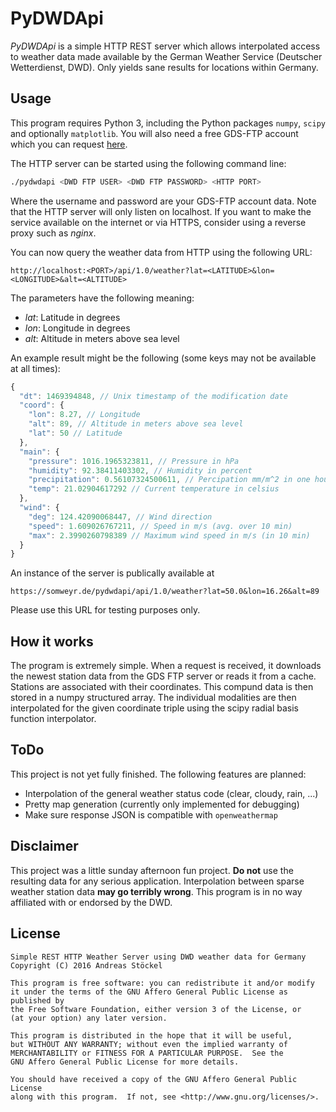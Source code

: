 PyDWDApi
========

*PyDWDApi* is a simple HTTP REST server which allows interpolated access to
weather data made available by the German Weather Service (Deutscher
Wetterdienst, DWD). Only yields sane results for locations within Germany.

Usage
-----

This program requires Python 3, including the Python packages `numpy`, `scipy`
and optionally `matplotlib`. You will also need a free GDS-FTP account which you
can request [here](http://www.dwd.de/DE/fachnutzer/dienstleister/grundversorgung/grundversorgung_node.html).

The HTTP server can be started using the following command line:
```bash
./pydwdapi <DWD FTP USER> <DWD FTP PASSWORD> <HTTP PORT>
```
Where the username and password are your GDS-FTP account data. Note that the
HTTP server will only listen on localhost. If you want to make the service
available on the internet or via HTTPS, consider using a reverse proxy such as
*nginx*.

You can now query the weather data from HTTP using the following URL:
```
http://localhost:<PORT>/api/1.0/weather?lat=<LATITUDE>&lon=<LONGITUDE>&alt=<ALTITUDE>
```
The parameters have the following meaning:

* _lat_: Latitude in degrees
* _lon_: Longitude in degrees
* _alt_: Altitude in meters above sea level

An example result might be the following (some keys may not be available at all
times):
```javascript
{
  "dt": 1469394848, // Unix timestamp of the modification date
  "coord": {
    "lon": 8.27, // Longitude
    "alt": 89, // Altitude in meters above sea level
    "lat": 50 // Latitude
  },
  "main": {
    "pressure": 1016.1965323811, // Pressure in hPa
    "humidity": 92.38411403302, // Humidity in percent
    "precipitation": 0.56107324500611, // Percipation mm/m^2 in one hour
    "temp": 21.02904617292 // Current temperature in celsius
  },
  "wind": {
    "deg": 124.42090068447, // Wind direction
    "speed": 1.609026767211, // Speed in m/s (avg. over 10 min)
    "max": 2.3990260798389 // Maximum wind speed in m/s (in 10 min)
  }
}
```

An instance of the server is publically available at
```
https://somweyr.de/pydwdapi/api/1.0/weather?lat=50.0&lon=16.26&alt=89
```
Please use this URL for testing purposes only.


How it works
------------

The program is extremely simple. When a request is received, it downloads the
newest station data from the GDS FTP server or reads it from a cache. Stations
are associated with their coordinates. This compund data is then stored in a
numpy structured array. The individual modalities are then interpolated for
the given coordinate triple using the scipy radial basis function interpolator.

ToDo
----

This project is not yet fully finished. The following features are planned:

* Interpolation of the general weather status code (clear, cloudy, rain, ...)
* Pretty map generation (currently only implemented for debugging)
* Make sure response JSON is compatible with `openweathermap`


Disclaimer
----------

This project was a little sunday afternoon fun project. **Do not** use the
resulting data for any serious application. Interpolation between sparse weather
station data **may go terribly wrong**. This program is in no way affiliated
with or endorsed by the DWD.


License
-------

```
Simple REST HTTP Weather Server using DWD weather data for Germany
Copyright (C) 2016 Andreas Stöckel

This program is free software: you can redistribute it and/or modify
it under the terms of the GNU Affero General Public License as published by
the Free Software Foundation, either version 3 of the License, or
(at your option) any later version.

This program is distributed in the hope that it will be useful,
but WITHOUT ANY WARRANTY; without even the implied warranty of
MERCHANTABILITY or FITNESS FOR A PARTICULAR PURPOSE.  See the
GNU Affero General Public License for more details.

You should have received a copy of the GNU Affero General Public License
along with this program.  If not, see <http://www.gnu.org/licenses/>.
```
